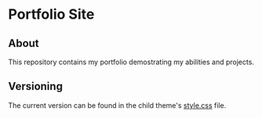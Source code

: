 # Portfolio Site

## About
This repository contains my portfolio demostrating my abilities and projects.

## Versioning
The current version can be found in the child theme's [style.css](style.css) file.